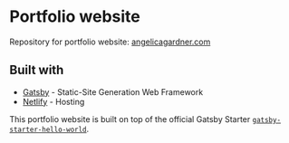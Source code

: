 # Portfolio website

Repository for portfolio website: [angelicagardner.com](https://www.angelicagardner.com)

## Built with

- [Gatsby](https://www.gatsbyjs.com/) - Static-Site Generation Web Framework
- [Netlify](https://www.netlify.com/) - Hosting

This portfolio website is built on top of the official Gatsby Starter [`gatsby-starter-hello-world`](https://www.gatsbyjs.com/starters/gatsbyjs/gatsby-starter-hello-world/).